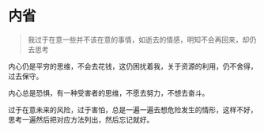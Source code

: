 # 内省

>我过于在意一些并不该在意的事情，如逝去的情感，明知不会再回来，却仍去思考


内心仍是平穷的思维，不会去花钱，这仍困扰着我，关于资源的利用，仍不舍得，过去保守。

内心总是恐惧，有一种受害者的思维，不愿去努力，不想去奋斗。

过于在意未来的风险，过于害怕，总是一遍一遍去想危险发生的情形，这样不好，思考一遍然后把对应方法列出，然后忘记就好。
